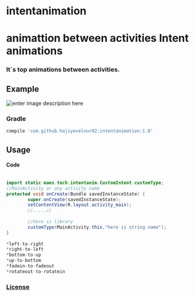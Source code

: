 # intentanimation
animattion between activities
**Intent animations**
===================

### It`s top animations between activities.

## **Example** ##

![enter image description here](https://image.ibb.co/hzqDnn/ezgif_com_video_to_gif.gif "Intent_animation.gif")

### **Gradle**
```groovy
compile 'com.github.hajiyevelnur92:intentanimation:1.0'
```  

## **Usage** ##
#### **Code**
```java

import static maes.tech.intentanim.CustomIntent.customType;
//MainActivity or any activity name
protected void onCreate(Bundle savedInstanceState) {
        super.onCreate(savedInstanceState);
        setContentView(R.layout.activity_main);
        //.....//
        
        //here is library
        customType(MainActivity.this,"here is string name");
}
        
*left-to-right
*right-to-left
*bottom-to-up
*up-to-bottom
*fadein-to-fadeout
*rotateout-to-rotatein
```

### [License](./LICENSE)
